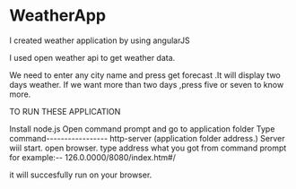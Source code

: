 # WeatherApp
I created weather application by using angularJS

I used open weather api to get weather data.

We need to enter any city name and press get forecast .It will display two days weather. If we want more than two days ,press
five or seven to know more.


TO RUN THESE APPLICATION

Install node.js
Open command prompt and go to application folder
Type command----------------- http-server (application folder address.)
Server wiil start.
 open browser.
 type address what you got from command prompt
 for example:-- 126.0.0000/8080/index.htm#/
 
 it will succesfully run on your browser.

